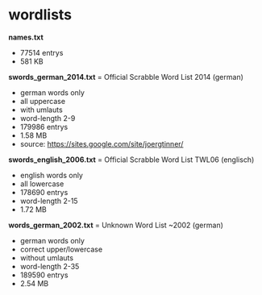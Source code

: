 # wordlists

**names.txt**
- 77514 entrys
- 581 KB
    
**swords_german_2014.txt** = Official Scrabble Word List 2014 (german)
- german words only
- all uppercase
- with umlauts
- word-length 2-9
- 179986 entrys
- 1.58 MB
- source: https://sites.google.com/site/joergtinner/

**swords_english_2006.txt** = Official Scrabble Word List TWL06 (englisch)
- english words only
- all lowercase
- 178690 entrys
- word-length 2-15
- 1.72 MB

**words_german_2002.txt** = Unknown Word List ~2002 (german)
- german words only
- correct upper/lowercase
- without umlauts
- word-length 2-35
- 189590 entrys
- 2.54 MB

